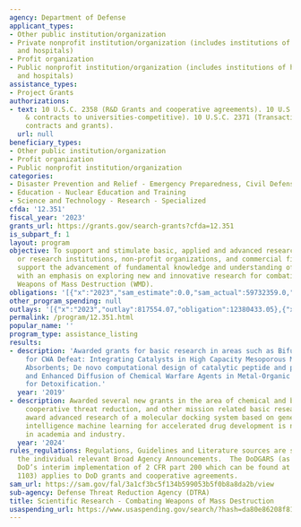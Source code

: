 ```yaml
---
agency: Department of Defense
applicant_types:
- Other public institution/organization
- Private nonprofit institution/organization (includes institutions of higher education
  and hospitals)
- Profit organization
- Public nonprofit institution/organization (includes institutions of higher education
  and hospitals)
assistance_types:
- Project Grants
authorizations:
- text: 10 U.S.C. 2358 (R&D Grants and cooperative agreements). 10 U.S.C. 2361 (Grants
    & contracts to universities-competitive). 10 U.S.C. 2371 (Transactions other than
    contracts and grants).
  url: null
beneficiary_types:
- Other public institution/organization
- Profit organization
- Public nonprofit institution/organization
categories:
- Disaster Prevention and Relief - Emergency Preparedness, Civil Defense
- Education - Nuclear Education and Training
- Science and Technology - Research - Specialized
cfda: '12.351'
fiscal_year: '2023'
grants_url: https://grants.gov/search-grants?cfda=12.351
is_subpart_f: 1
layout: program
objective: To support and stimulate basic, applied and advanced research at educational
  or research institutions, non-profit organizations, and commercial firms, which
  support the advancement of fundamental knowledge and understanding of the sciences
  with an emphasis on exploring new and innovative research for combating or countering
  Weapons of Mass Destruction (WMD).
obligations: '[{"x":"2023","sam_estimate":0.0,"sam_actual":59732359.0,"usa_spending_actual":50528487.87},{"x":"2024","sam_estimate":0.0,"sam_actual":24098380.0,"usa_spending_actual":46248033.65},{"x":"2025","sam_estimate":0.0,"sam_actual":34286000.0,"usa_spending_actual":0.0}]'
other_program_spending: null
outlays: '[{"x":"2023","outlay":817554.07,"obligation":12380433.05},{"x":"2024","outlay":0.0,"obligation":6660595.43},{"x":"2025","outlay":0.0,"obligation":0.0}]'
permalink: /program/12.351.html
popular_name: ''
program_type: assistance_listing
results:
- description: 'Awarded grants for basic research in areas such as Bifunctional Materials
    for CWA Defeat: Integrating Catalysts in High Capacity Mesoporous Metal Oxide
    Absorbents; De novo computational design of catalytic peptide and peptoid macrocycles;
    and Enhanced Diffusion of Chemical Warfare Agents in Metal-Organic Frameworks
    for Detoxification.'
  year: '2019'
- description: Awarded several new grants in the area of chemical and biological,
    cooperative threat reduction, and other mission related basic research. One such
    award advanced research of a molecular docking system based on generative artificial
    intelligence machine learning for accelerated drug development is now being used
    in academia and industry.
  year: '2024'
rules_regulations: Regulations, Guidelines and Literature sources are specified in
  the individual relevant Broad Agency Announcements.  The DoDGARS (as updated through
  DoD’s interim implementation of 2 CFR part 200 which can be found at 2 CFR part
  1103) applies to DoD grants and cooperative agreements.
sam_url: https://sam.gov/fal/3a1cf3bc5f134b599053b5f0b8a8da2b/view
sub-agency: Defense Threat Reduction Agency (DTRA)
title: Scientific Research - Combating Weapons of Mass Destruction
usaspending_url: https://www.usaspending.gov/search/?hash=da80e86208f8199e941ac6d09d6cbe15
---
```

